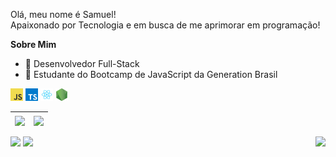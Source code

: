 Olá, meu nome é Samuel!
<br>
Apaixonado por Tecnologia e em busca de me aprimorar em programação!

**Sobre Mim**

- 💼 Desenvolvedor Full-Stack
- 🧡 Estudante do Bootcamp de JavaScript da Generation Brasil




<code><img height="20" alt="javascript" src="https://raw.githubusercontent.com/github/explore/80688e429a7d4ef2fca1e82350fe8e3517d3494d/topics/javascript/javascript.png"></code>
<code><img height="20" alt="typescript" src="https://raw.githubusercontent.com/github/explore/80688e429a7d4ef2fca1e82350fe8e3517d3494d/topics/typescript/typescript.png"></code>
<code><img height="20" alt="react" src="https://raw.githubusercontent.com/github/explore/80688e429a7d4ef2fca1e82350fe8e3517d3494d/topics/react/react.png"></code>
<code><img height="20" alt="nodejs" src="https://raw.githubusercontent.com/github/explore/80688e429a7d4ef2fca1e82350fe8e3517d3494d/topics/nodejs/nodejs.png"></code>    


| <a href="https://github.com/Samuel-1210"> <img height=200 align="center" src="https://github-readme-stats.vercel.app/api?username=Samuel-1210&theme=dracula" /> </a> |<a href="https://github.com/Samuel-1210"> <img height=200 align="center" src="https://github-readme-stats.vercel.app/api/top-langs?username=Samuel-1210&layout=compact&langs_count=8&card_width=320&hide=Portugol&theme=dracula" /></a> |
| ------------- | ------------- |

<img heigth="20" widht="20" align="right" src="https://c.tenor.com/NG07YcciMC4AAAAC/izuku-midoriya-headbang.gif">
  


<div> 
  
  <a href="https://www.linkedin.com/in/samueldos-santos/" target="_blank"><img src="https://img.shields.io/badge/-LinkedIn-%230077B5?style=for-the-badge&logo=linkedin&logoColor=white" target="_blank"></a> 
 <a href = "mailto:samuka2568@gmail.com"><img src="https://img.shields.io/badge/-Gmail-%23333?style=for-the-badge&logo=gmail&logoColor=white" target="_blank"></a>
 
 
</div>

</div>

